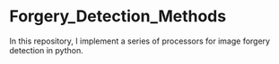 # Forgery_Detection_Methods
In this repository, I implement a series of processors for image forgery detection in python.
